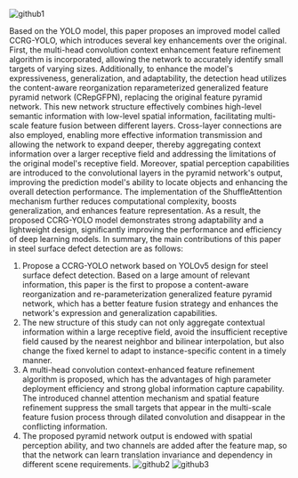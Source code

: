 ![github1](https://github.com/user-attachments/assets/ba37b997-516a-4a22-9f8d-572c05aa7cf6)

Based on the YOLO model, this paper proposes an improved model called CCRG-YOLO, which introduces several key enhancements over the original. First, the multi-head convolution context enhancement feature refinement algorithm is incorporated, allowing the network to accurately identify small targets of varying sizes. Additionally, to enhance the model's expressiveness, generalization, and adaptability, the detection head utilizes the content-aware reorganization reparameterized generalized feature pyramid network (CRepGFPN), replacing the original feature pyramid network. This new network structure effectively combines high-level semantic information with low-level spatial information, facilitating multi-scale feature fusion between different layers. Cross-layer connections are also employed, enabling more effective information transmission and allowing the network to expand deeper, thereby aggregating context information over a larger receptive field and addressing the limitations of the original model's receptive field.
Moreover, spatial perception capabilities are introduced to the convolutional layers in the pyramid network's output, improving the prediction model's ability to locate objects and enhancing the overall detection performance. The implementation of the ShuffleAttention mechanism further reduces computational complexity, boosts generalization, and enhances feature representation. As a result, the proposed CCRG-YOLO model demonstrates strong adaptability and a lightweight design, significantly improving the performance and efficiency of deep learning models.
In summary, the main contributions of this paper in steel surface defect detection are as follows:
1. Propose a CCRG-YOLO network based on YOLOv5 design for steel surface defect detection. Based on a large amount of relevant information, this paper is the first to propose a content-aware reorganization and re-parameterization generalized feature pyramid network, which has a better feature fusion strategy and enhances the network's expression and generalization capabilities.
2. The new structure of this study can not only aggregate contextual information within a large receptive field, avoid the insufficient receptive field caused by the nearest neighbor and bilinear interpolation, but also change the fixed kernel to adapt to instance-specific content in a timely manner.
3. A multi-head convolution context-enhanced feature refinement algorithm is proposed, which has the advantages of high parameter deployment efficiency and strong global information capture capability. The introduced channel attention mechanism and spatial feature refinement suppress the small targets that appear in the multi-scale feature fusion process through dilated convolution and disappear in the conflicting information.
4. The proposed pyramid network output is endowed with spatial perception ability, and two channels are added after the feature map, so that the network can learn translation invariance and dependency in different scene requirements.
![github2](https://github.com/user-attachments/assets/4cc4a80f-09a9-46ac-91ce-1f2a8d3fad0c)
![github3](https://github.com/user-attachments/assets/528f5bb3-f990-40ca-9753-61108292638e)
